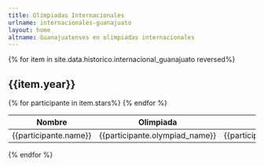 ```yaml
---
title: Olimpiadas Internacionales
urlname: internacionales-guanajuato
layout: home
altname: Guanajuatenses en olimpiadas internacionales
---
```


  <div class= "row">
  {% for item in site.data.historico.internacional_guanajuato reversed%}
  <h2 class="text-center" id="{{item.year}}">{{item.year}}</h2>
  <table class="table table-dark table-hover">
    <thead>
      <tr>
        <th scope="col">Nombre</th>
        <th scope="col">Olimpiada</th>
        <th scope="col">Logro</th>
      </tr>
    </thead>
    <tbody>
    {% for participante in item.stars%}
    <tr>
      <td>{{participante.name}}</td>
      <td>{{participante.olympiad_name}}</td>
      <td>{{participante.achievement}}</td>
    </tr>
    {% endfor %}
    </tbody>
  </table>
  {% endfor %}
</div>